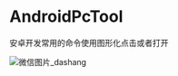 # AndroidPcTool
安卓开发常用的命令使用图形化点击或者打开


![微信图片_dashang](https://github.com/user-attachments/assets/f0f1cc1c-e15a-47b3-8566-464014cb415e)




